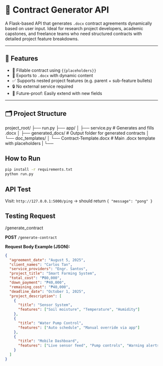 # 📝 Contract Generator API

A Flask-based API that generates `.docx` contract agreements dynamically based on user input. Ideal for research project developers, academic capstones, and freelance teams who need structured contracts with detailed project feature breakdowns.

---

## 🚀 Features

- 🔧 Fillable contract using `{{placeholders}}`
- 📄 Exports to `.docx` with dynamic content
- ✅ Supports nested project features (e.g. parent + sub-feature bullets)
- 🔒 No external service required
- 🔁 Future-proof: Easily extend with new fields

---

## 🗂️ Project Structure

project_root/
├── run.py
├── app/
│ ├── service.py # Generates and fills .docx
│ ├── generated_docs/ # Output folder for generated contracts
│ └── doc_templates/
│ └── Contract-Template.docx # Main .docx template with placeholders
| └──


## How to Run

```bash
pip install -r requirements.txt
python run.py
```

## API Test

Visit: `http://127.0.0.1:5000/ping` -> should return `{ "message": "pong" }`



## Testing Request

/generate_contract

**POST** `/generate-contract`

**Request Body Example (JSON):**

```json
{
  "agreement_date": "August 5, 2025",
  "client_names": "Carlos Tan",
  "service_providers": "Engr. Santos",
  "project_title": "Smart Farming System",
  "total_cost": "₱80,000",
  "down_payment": "₱40,000",
  "remaining_cost": "₱40,000",
  "deadline_date": "October 1, 2025",
  "project_description": [
    {
      "title": "Sensor System",
      "features": ["Soil moisture", "Temperature", "Humidity"]
    },
    {
      "title": "Water Pump Control",
      "features": ["Auto schedule", "Manual override via app"]
    },
    {
      "title": "Mobile Dashboard",
      "features": ["Live sensor feed", "Pump controls", "Warning alerts"]
    }
  ]
}
```


